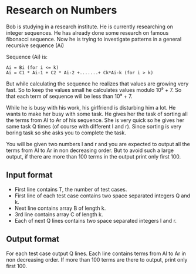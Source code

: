 # Research on Numbers

Bob is studying in a research institute. He is currently researching on integer sequences. He has already done some research on famous fibonacci sequence. Now he is trying to investigate patterns in a general recursive sequence (Ai)

Sequence (Ai) is:

    Ai = Bi (for i <= k)
    Ai = C1 * Ai-1 + C2 * Ai-2 +.......+ Ck*Ai-k (for i > k)

But while calculating the sequence he realizes that values are growing very fast. So to keep the values small he calculates values modulo 10⁹ + 7. So that each term of sequence will be less than 10⁹ + 7.

While he is busy with his work, his girlfriend is disturbing him a lot. He wants to make her busy with some task. He gives her the task of sorting all the terms from Al to Ar of his sequence. She is very quick so he gives her same task Q times (of course with different l and r). Since sorting is very boring task so she asks you to complete the task.

You will be given two numbers l and r and you are expected to output all the terms from Al to Ar in non decreasing order. But to avoid such a large output, if there are more than 100 terms in the output print only first 100.

## Input format

- First line contains T, the number of test cases.
- First line of each test case contains two space separated integers Q and k.
- Next line contains array B of length k.
- 3rd line contains array C of length k.
- Each of next Q lines contains two space separated integers l and r.

## Output format

For each test case output Q lines. Each line contains terms from Al to Ar in non decreasing order. If more than 100 terms are there to output, print only first 100.

